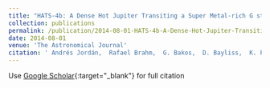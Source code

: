 ```yaml
---
title: "HATS-4b: A Dense Hot Jupiter Transiting a Super Metal-rich G star"
collection: publications
permalink: /publication/2014-08-01-HATS-4b-A-Dense-Hot-Jupiter-Transiting-a-Super-Metal-rich-G-star
date: 2014-08-01
venue: 'The Astronomical Journal'
citation: ' Andrés Jordán,  Rafael Brahm,  G. Bakos,  D. Bayliss,  K. Penev,  J. Hartman,  G. Zhou,  L. Mancini,  M. Mohler-Fischer,  S. Ciceri,  B. Sato,  Z. Csubry,  M. Rabus,  V. Suc,  N. Espinoza,  W. Bhatti,  M. de Val-Borro,  L. Buchhave,  B. Csák,  T. Henning,  B. Schmidt,  T. Tan,  R. Noyes,  B. Béky,  R. Butler,  S. Shectman,  J. Crane,  I. Thompson,  A. Williams,  R. Martin,  C. Contreras,  J. Lázár,  I. Papp,  P. Sári, &quot;HATS-4b: A Dense Hot Jupiter Transiting a Super Metal-rich G star.&quot; The Astronomical Journal, 2014.'
---
```

Use [Google Scholar](https://scholar.google.com/scholar?q=HATS+4b:+A+Dense+Hot+Jupiter+Transiting+a+Super+Metal+rich+G+star){:target="_blank"} for full citation